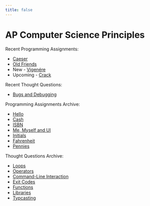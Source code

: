 ```yaml
---
title: false
---
```


# AP Computer Science Principles

Recent Programming Assignments:
<!---   --->
  - [Caeser](https://docs.cs50.net/2018/ap/problems/caesar/caesar.html)
  - [Old Friends](https://docs.cs50.net/2018/ap/problems/friends/friends.html)
  - New - [Vigenére](https://docs.cs50.net/2018/ap/problems/vigenere/vigenere.html)
  - Upcoming - [Crack](https://docs.cs50.net/2018/ap/problems/crack/crack.html)

  
<!---  - [Credit](https://docs.cs50.net/2018/ap/problems/credit/credit.html) --->

Recent Thought Questions: 
  - [Bugs and Debugging](https://sfchmbrln.github.io/ap/units/unit2/bugs_and_debugging)

Programming Assignments Archive:
  - [Hello](https://docs.cs50.net/2018/ap/problems/hello/hello.html)
  - [Cash](https://docs.cs50.net/2018/ap/problems/cash/cash.html)
  - [ISBN](https://docs.cs50.net/2018/ap/problems/isbn/isbn.html)
  - [Me, Myself and UI](https://docs.cs50.net/2018/ap/problems/ui/ui.html)
  - [Initials](https://docs.cs50.net/2018/ap/problems/initials/less/initials.html)
  - [Fahrenheit](https://docs.cs50.net/2018/ap/problems/fahrenheit/fahrenheit.html)
  - [Pennies](https://docs.cs50.net/2018/ap/problems/pennies/pennies.html)

Thought Questions Archive:
  - [Loops](https://sfchmbrln.github.io/ap/units/unit1/loops)
  - [Operators](https://sfchmbrln.github.io/ap/units/unit1/operators)
  - [Command-Line Interaction](https://sfchmbrln.github.io/ap/units/unit2/command-line_interaction)
  - [Exit Codes](https://sfchmbrln.github.io/ap/units/unit2/exit_codes)
  - [Functions](https://sfchmbrln.github.io/ap/units/unit2/functions)
  - [Libraries](https://sfchmbrln.github.io/ap/units/unit2/libraries)
  - [Typcasting](https://sfchmbrln.github.io/ap/units/unit2/typecasting/)
